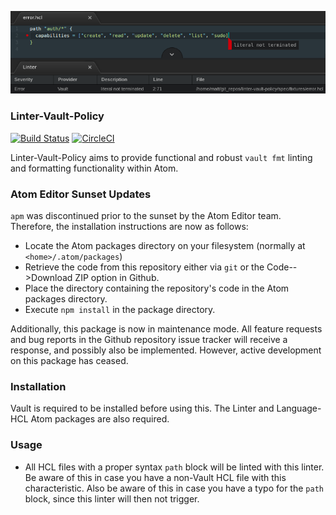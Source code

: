 ![Preview](https://raw.githubusercontent.com/mschuchard/linter-vault-policy/master/linter_vault_policy.png)

### Linter-Vault-Policy
[![Build Status](https://travis-ci.com/mschuchard/linter-vault-policy.svg?branch=master)](https://travis-ci.com/mschuchard/linter-vault-policy)
[![CircleCI](https://circleci.com/gh/mschuchard/linter-vault-policy.svg?style=svg)](https://circleci.com/gh/mschuchard/linter-vault-policy)

Linter-Vault-Policy aims to provide functional and robust `vault fmt` linting and formatting functionality within Atom.

### Atom Editor Sunset Updates

`apm` was discontinued prior to the sunset by the Atom Editor team. Therefore, the installation instructions are now as follows:

- Locate the Atom packages directory on your filesystem (normally at `<home>/.atom/packages`)
- Retrieve the code from this repository either via `git` or the Code-->Download ZIP option in Github.
- Place the directory containing the repository's code in the Atom packages directory.
- Execute `npm install` in the package directory.

Additionally, this package is now in maintenance mode. All feature requests and bug reports in the Github repository issue tracker will receive a response, and possibly also be implemented. However, active development on this package has ceased.

### Installation
Vault is required to be installed before using this. The Linter and Language-HCL Atom packages are also required.

### Usage
- All HCL files with a proper syntax `path` block will be linted with this linter. Be aware of this in case you have a non-Vault HCL file with this characteristic. Also be aware of this in case you have a typo for the `path` block, since this linter will then not trigger.
